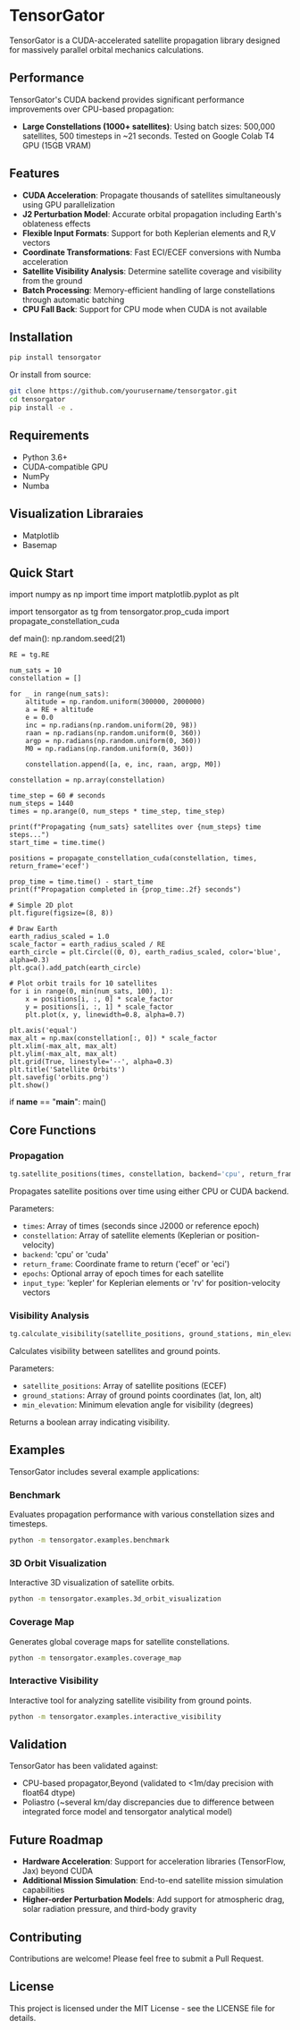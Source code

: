 # TensorGator

TensorGator is a CUDA-accelerated satellite propagation library designed for massively parallel orbital mechanics calculations.

## Performance

TensorGator's CUDA backend provides significant performance improvements over CPU-based propagation:

- **Large Constellations (1000+ satellites)**:  Using batch sizes: 500,000 satellites, 500 timesteps in ~21 seconds. Tested on Google Colab T4 GPU (15GB VRAM)

## Features

- **CUDA Acceleration**: Propagate thousands of satellites simultaneously using GPU parallelization
- **J2 Perturbation Model**: Accurate orbital propagation including Earth's oblateness effects
- **Flexible Input Formats**: Support for both Keplerian elements and R,V vectors
- **Coordinate Transformations**: Fast ECI/ECEF conversions with Numba acceleration
- **Satellite Visibility Analysis**: Determine satellite coverage and visibility from the ground
- **Batch Processing**: Memory-efficient handling of large constellations through automatic batching
- **CPU Fall Back**: Support for CPU mode when CUDA is not available

## Installation

```bash
pip install tensorgator
```

Or install from source:

```bash
git clone https://github.com/yourusername/tensorgator.git
cd tensorgator
pip install -e .
```

## Requirements

- Python 3.6+
- CUDA-compatible GPU
- NumPy
- Numba

## Visualization Libraraies
- Matplotlib
- Basemap

## Quick Start

import numpy as np
import time
import matplotlib.pyplot as plt

import tensorgator as tg
from tensorgator.prop_cuda import propagate_constellation_cuda

def main():
    np.random.seed(21)
    
    RE = tg.RE
    
    num_sats = 10
    constellation = []
    
    for _ in range(num_sats):
        altitude = np.random.uniform(300000, 2000000)
        a = RE + altitude
        e = 0.0
        inc = np.radians(np.random.uniform(20, 98))
        raan = np.radians(np.random.uniform(0, 360))
        argp = np.radians(np.random.uniform(0, 360))
        M0 = np.radians(np.random.uniform(0, 360))
        
        constellation.append([a, e, inc, raan, argp, M0])
    
    constellation = np.array(constellation)
    
    time_step = 60 # seconds
    num_steps = 1440
    times = np.arange(0, num_steps * time_step, time_step)
    
    print(f"Propagating {num_sats} satellites over {num_steps} time steps...")
    start_time = time.time()
    
    positions = propagate_constellation_cuda(constellation, times, return_frame='ecef')
    
    prop_time = time.time() - start_time
    print(f"Propagation completed in {prop_time:.2f} seconds")
    
    # Simple 2D plot
    plt.figure(figsize=(8, 8))
    
    # Draw Earth
    earth_radius_scaled = 1.0
    scale_factor = earth_radius_scaled / RE
    earth_circle = plt.Circle((0, 0), earth_radius_scaled, color='blue', alpha=0.3)
    plt.gca().add_patch(earth_circle)
    
    # Plot orbit trails for 10 satellites
    for i in range(0, min(num_sats, 100), 1):
        x = positions[i, :, 0] * scale_factor
        y = positions[i, :, 1] * scale_factor
        plt.plot(x, y, linewidth=0.8, alpha=0.7)
    
    plt.axis('equal')
    max_alt = np.max(constellation[:, 0]) * scale_factor
    plt.xlim(-max_alt, max_alt)
    plt.ylim(-max_alt, max_alt)
    plt.grid(True, linestyle='--', alpha=0.3)
    plt.title('Satellite Orbits')
    plt.savefig('orbits.png')
    plt.show()

if __name__ == "__main__":
    main()

## Core Functions

### Propagation

```python
tg.satellite_positions(times, constellation, backend='cpu', return_frame='ecef', epochs=None, input_type='kepler')
```

Propagates satellite positions over time using either CPU or CUDA backend.

Parameters:
- `times`: Array of times (seconds since J2000 or reference epoch)
- `constellation`: Array of satellite elements (Keplerian or position-velocity)
- `backend`: 'cpu' or 'cuda'
- `return_frame`: Coordinate frame to return ('ecef' or 'eci')
- `epochs`: Optional array of epoch times for each satellite
- `input_type`: 'kepler' for Keplerian elements or 'rv' for position-velocity vectors

### Visibility Analysis

```python
tg.calculate_visibility(satellite_positions, ground_stations, min_elevation=10.0)
```

Calculates visibility between satellites and ground points.

Parameters:
- `satellite_positions`: Array of satellite positions (ECEF)
- `ground_stations`: Array of ground points coordinates (lat, lon, alt)
- `min_elevation`: Minimum elevation angle for visibility (degrees)

Returns a boolean array indicating visibility.

## Examples

TensorGator includes several example applications:

### Benchmark

Evaluates propagation performance with various constellation sizes and timesteps.

```bash
python -m tensorgator.examples.benchmark
```

### 3D Orbit Visualization

Interactive 3D visualization of satellite orbits.

```bash
python -m tensorgator.examples.3d_orbit_visualization
```

### Coverage Map

Generates global coverage maps for satellite constellations.

```bash
python -m tensorgator.examples.coverage_map
```

### Interactive Visibility

Interactive tool for analyzing satellite visibility from ground points.

```bash
python -m tensorgator.examples.interactive_visibility
```

## Validation

TensorGator has been validated against:
- CPU-based propagator,Beyond (validated to <1m/day precision with float64 dtype)
- Poliastro (~several km/day discrepancies due to difference between integrated force model and tensorgator analytical model)

## Future Roadmap

- **Hardware Acceleration**: Support for acceleration libraries (TensorFlow, Jax) beyond CUDA
- **Additional Mission Simulation**: End-to-end satellite mission simulation capabilities
- **Higher-order Perturbation Models**: Add support for atmospheric drag, solar radiation pressure, and third-body gravity

## Contributing

Contributions are welcome! Please feel free to submit a Pull Request.

## License

This project is licensed under the MIT License - see the LICENSE file for details.
